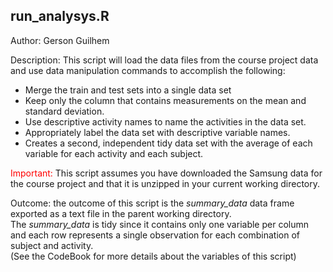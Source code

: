 run\_analysys.R
---------------

Author: Gerson Guilhem

Description: This script will load the data files from the course
project data and use data manipulation commands to accomplish the
following:

-   Merge the train and test sets into a single data set
-   Keep only the column that contains measurements on the mean and
    standard deviation.
-   Use descriptive activity names to name the activities in the data
    set.
-   Appropriately label the data set with descriptive variable names.
-   Creates a second, independent tidy data set with the average of each
    variable for each activity and each subject.

<span style="color:red">Important:</span> This script assumes you have
downloaded the Samsung data for the course project and that it is
unzipped in your current working directory.

Outcome: the outcome of this script is the *summary\_data* data frame
exported as a text file in the parent working directory.  
The *summary\_data* is tidy since it contains only one variable per
column and each row represents a single observation for each combination
of subject and activity.  
(See the CodeBook for more details about the variables of this script)
